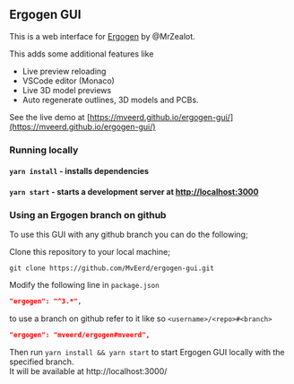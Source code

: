 ## Ergogen GUI 
This is a web interface for [Ergogen](https://github.com/mrzealot/ergogen) by @MrZealot.  

This adds some additional features like
- Live preview reloading
- VSCode editor (Monaco)
- Live 3D model previews
- Auto regenerate outlines, 3D models and PCBs.

See the live demo at [https://mveerd.github.io/ergogen-gui/](https://mveerd.github.io/ergogen-gui/)

### Running locally
#### `yarn install` - installs dependencies
#### `yarn start` - starts a development server at [http://localhost:3000](http://localhost:3000)


### Using an Ergogen branch on github
To use this GUI with any github branch you can do the following; 

Clone this repository to your local machine; 
```shell
git clone https://github.com/MvEerd/ergogen-gui.git
```

Modify the following line in `package.json` 
```json
"ergogen": "^3.*",
```
to use a branch on github refer to it like so `<username>/<repo>#<branch>`
```json
"ergogen": "mveerd/ergogen#mveerd",
```

Then run `yarn install && yarn start` to start Ergogen GUI locally with the specified branch.  
It will be available at http://localhost:3000/